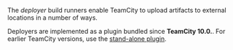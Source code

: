 [//]: # (title: Deployers)
[//]: # (auxiliary-id: Deployers)

The _deployer_ build runners enable TeamCity to upload artifacts to external locations in a number of ways.

Deployers are implemented as a plugin bundled since __TeamCity 10.0.__. For earlier TeamCity versions, use the [stand-alone plugin](https://plugins.jetbrains.com/plugin/9025-deployer).

